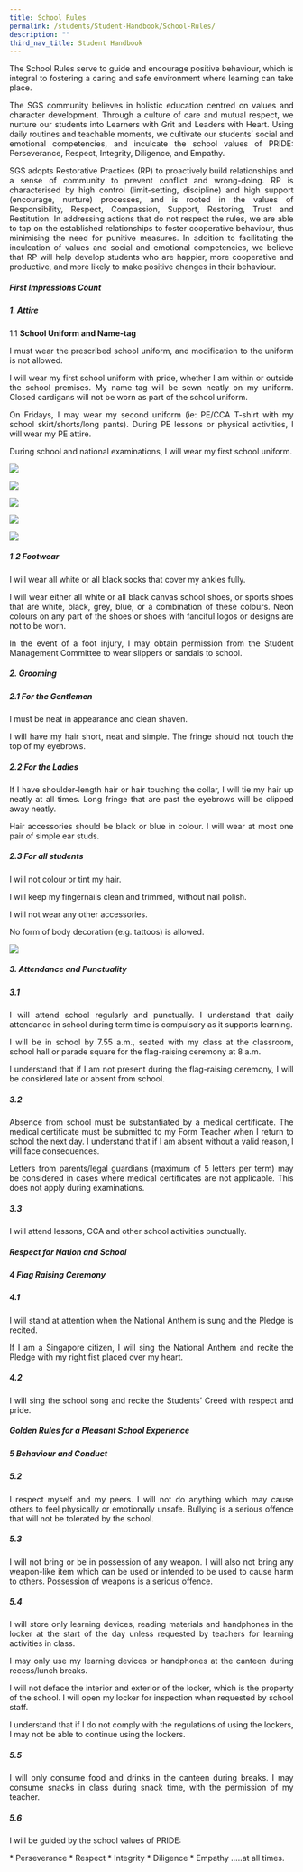 ```yaml
---
title: School Rules
permalink: /students/Student-Handbook/School-Rules/
description: ""
third_nav_title: Student Handbook
---
```

<p style="text-align: justify;">The School Rules serve to guide and encourage positive behaviour, which is integral to fostering a caring and safe environment where learning can take place.</p>

<p style="text-align: justify;">The SGS community believes in holistic education centred on values and character development. Through a culture of care and mutual respect, we nurture our students into Learners with Grit and Leaders with Heart. Using daily routines and teachable moments, we cultivate our students’ social and emotional competencies, and inculcate the school values of PRIDE: Perseverance, Respect, Integrity, Diligence, and Empathy.</p>

<p style="text-align: justify;">SGS adopts Restorative Practices (RP) to proactively build relationships and a sense of community to prevent conflict and wrong-doing. RP is characterised by high control (limit-setting, discipline) and high support (encourage, nurture) processes, and is rooted in the values of Responsibility, Respect, Compassion, Support, Restoring, Trust and Restitution. In addressing actions that do not respect the rules, we are able to tap on the established relationships to foster cooperative behaviour, thus minimising the need for punitive measures. In addition to facilitating the inculcation of values and social and emotional competencies, we believe that RP will help develop students who are happier, more cooperative and productive, and more likely to make positive changes in their behaviour.</p>

##### **First Impressions Count**
##### 1.  Attire
1.1   **School Uniform and Name-tag**
<p style="text-align: justify;">I must wear the prescribed school uniform, and modification to the uniform is not allowed.</p>

<p style="text-align: justify;">I will wear my first school uniform with pride, whether I am within or outside the school premises. My name-tag will be sewn neatly on my uniform. Closed cardigans will not be worn as part of the school uniform.</p>

<p style="text-align: justify;">On Fridays, I may wear my second uniform (ie: PE/CCA T-shirt with my school skirt/shorts/long pants). During PE lessons or physical activities, I will wear my PE attire.</p>

<p style="text-align: justify;">During school and national examinations, I will wear my first school uniform.</p>

![](/images/School%20Rules/First%20Uniform%20Upper%20Sec.jpg)

![](/images/School%20Rules/First%20Uniform%20Lower%20Sec.jpg)

![](/images/lower%20sec%20pe%20attire.jpg)

![](/images/School%20Rules/Second%20Uniform%20Upper%20Sec.jpg)

![](/images/School%20Rules/Second%20Uniform%20Lower%20Sec.jpg)

##### 1.2 Footwear

<p style="text-align: justify;">I will wear all white or all black socks that cover my ankles fully.</p>

<p style="text-align: justify;">I will wear either all white or all black canvas school shoes, or sports shoes that are white, black, grey, blue, or a combination of these colours. Neon colours on any part of the shoes or shoes with fanciful logos or designs are not to be worn.</p>

<p style="text-align: justify;">In the event of a foot injury, I may obtain permission from the Student Management Committee to wear slippers or sandals to school.</p>


##### 2. Grooming
##### 2.1 For the Gentlemen

<p style="text-align: justify;">I must be neat in appearance and clean shaven.</p>

<p style="text-align: justify;">I will have my hair short, neat and simple. The fringe should not touch the top of my eyebrows.</p>

##### 2.2 For the Ladies

<p style="text-align: justify;">If I have shoulder-length hair or hair touching the collar, I will tie my hair up neatly at all times. Long fringe that are past the eyebrows will be clipped away neatly.</p>

<p style="text-align: justify;">Hair accessories should be black or blue in colour. I will wear at most one pair of simple ear studs.</p>

##### 2.3 For all students

<p style="text-align: justify;">I will not colour or tint my hair.</p>

<p style="text-align: justify;">I will keep my fingernails clean and trimmed, without nail polish.</p>

<p style="text-align: justify;">I will not wear any other accessories.</p>

<p style="text-align: justify;">No form of body decoration (e.g. tattoos) is allowed.</p>

![](/images/School%20Rules/boys-hair-1-600x153.jpg)

##### 3. Attendance and Punctuality

##### 3.1
<p style="text-align: justify;">I will attend school regularly and punctually. I understand that daily attendance in school during term time is compulsory as it supports learning.</p>

<p style="text-align: justify;">I will be in school by 7.55 a.m., seated with my class at the classroom, school hall or parade square for the flag-raising ceremony at 8 a.m.</p>

<p style="text-align: justify;">I understand that if I am not present during the flag-raising ceremony, I will be considered late or absent from school.</p>

##### 3.2

<p style="text-align: justify;">Absence from school must be substantiated by a medical certificate. The medical certificate must be submitted to my Form Teacher when I return to school the next day. I understand that if I am absent without a valid reason, I will face consequences.</p>

<p style="text-align: justify;">Letters from parents/legal guardians (maximum of 5 letters per term) may be considered in cases where medical certificates are not applicable. This does not apply during examinations.</p>

##### 3.3
<p style="text-align: justify;">I will attend lessons, CCA and other school activities punctually.</p>

##### **Respect for Nation and School**

##### 4 Flag Raising Ceremony

##### 4.1
<p style="text-align: justify;">I will stand at attention when the National Anthem is sung and the Pledge is recited.</p>

<p style="text-align: justify;">If I am a Singapore citizen, I will sing the National Anthem and recite the Pledge with my right fist placed over my heart.</p>

##### 4.2

<p style="text-align: justify;">I will sing the school song and recite the Students’ Creed with respect and pride.</p>

##### **Golden Rules for a Pleasant School Experience**
##### 5 Behaviour and Conduct

##### 5.2

<p style="text-align: justify;">I respect myself and my peers. I will not do anything which may cause others to feel physically or emotionally unsafe. Bullying is a serious offence that will not be tolerated by the school.</p>

##### 5.3
<p style="text-align: justify;">I will not bring or be in possession of any weapon. I will also not bring any weapon-like item which can be used or intended to be used to cause harm to others. Possession of weapons is a serious offence.</p>

##### 5.4
<p style="text-align: justify;">I will store only learning devices, reading materials and handphones in the locker at the start of the day unless requested by teachers for learning activities in class.</p>

<p style="text-align: justify;">I may only use my learning devices or handphones at the canteen during recess/lunch breaks.</p>

<p style="text-align: justify;">I will not deface the interior and exterior of the locker, which is the property of the school. I will open my locker for inspection when requested by school staff.</p>

<p style="text-align: justify;">I understand that if I do not comply with the regulations of using the lockers, I may not be able to continue using the lockers.</p>

##### 5.5
<p style="text-align: justify;">I will only consume food and drinks in the canteen during breaks. I may consume snacks in class during snack time, with the permission of my teacher.</p>

##### 5.6

<p style="text-align: justify;">I will be guided by the school values of PRIDE:</p>
* Perseverance
* Respect
* Integrity
* Diligence
* Empathy
.....at all times.